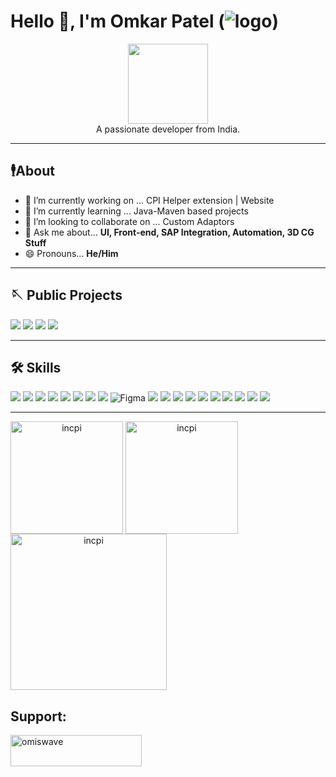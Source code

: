 # Hello 👋, I'm Omkar Patel (![logo](https://komarev.com/ghpvc/?username=incpi&label=Profile%20views&color=00bfff&style=flat))
<div   align="center">
<img width="128" class="br25" align="center" src="https://github.com/incpi.png"/> 
<div>A passionate developer from India.</div>
</div>

___

## 🕴️About
- 🔭 I’m currently working on ... CPI Helper extension | Website
- 🌱 I’m currently learning ... Java-Maven based projects
- 👯 I’m looking to collaborate on ... Custom Adaptors
- 💬 Ask me about... **UI, Front-end, SAP Integration, Automation, 3D CG Stuff**
- 😄 Pronouns... **He/Him**
___

## 🪡 Public Projects
[![](https://img.shields.io/badge/my_portfolio-000?style=for-the-badge&logo=ko-fi&logoColor=green)](https://i-gmtd1vr4b-incpis-projects.vercel.app) [![](https://img.shields.io/badge/my_portfolio-old-000?style=for-the-badge&logo=ko-fi&logoColor=white)](https://incpi.github.io/) [![](https://img.shields.io/badge/SAP_CPI_Custom_Adaptor-000?style=for-the-badge&logo=ko-fi&logoColor=blue)](https://github.com/incpi/Veeva_integration_adaptor) [![](https://img.shields.io/badge/Swift_Helper_browser_extension-000?style=for-the-badge&logo=ko-fi&logoColor=red)](https://github.com/incpi/Swift-Helper-browser-extension)
___

## 🛠 Skills 
![](https://www.vectorlogo.zone/logos/groovy-lang/groovy-lang-icon.svg) ![](https://www.vectorlogo.zone/logos/w3_html5/w3_html5-icon.svg) ![](https://www.vectorlogo.zone/logos/python/python-icon.svg) ![](https://www.vectorlogo.zone/logos/w3_css/w3_css-icon.svg) ![](https://www.vectorlogo.zone/logos/java/java-icon.svg) ![](https://www.vectorlogo.zone/logos/veeva/veeva-icon.sg) ![](https://www.vectorlogo.zone/logos/javascript/javascript-icon.svg) ![](https://www.vectorlogo.zone/logos/getpostman/getpostman-icon.svg)
![Figma](https://www.vectorlogo.zone/logos/figma/figma-icon.svg) ![](https://www.vectorlogo.zone/logos/sketchapp/sketchapp-icon.svg) ![](https://www.vectorlogo.zone/logos/ractjs/reactjs-icon.svg) ![](https://www.vectorlogo.zone/logos/getbootstrap/getbootstrap-icon.svg) ![](https://www.vectorlogo.zone/logos/nodejs/nodejs-icon.svg) ![](https://www.vectorlogo.zone/logos/sqlite/sqlite-icon.svg) ![](https//www.vectorlogo.zone/logos/mysql/mysql-icon.svg) ![](https://www.vectorlogo.zone/logos/mongodb/mongodb-icon.svg) ![](https://www.vectorlogo.zone/logos/npmjs/npmjs-icon.svg) ![](https://www.vectorlogo.zone/logos/adobe_illustrator/adobe_illustrator-icon.svg) ![](https://download.blender.org/branding/community/blender_community_badge_black.svg)

___

<span  align="center">
<img align="center" src="https://github-readme-stats.vercel.app/api?username=incpi&show_icons=true&theme=transparent&hide_border=true&locale=en" alt="incpi" height="180em"/>
<img align="center" src="https://github-readme-streak-stats.herokuapp.com/?user=incpi&theme=transparent&hide_border=true" alt="incpi" height="180em"/>
<img align="center" src="https://github-readme-stats.vercel.app/api/top-langs?username=incpi&show_icons=true&theme=transparent&hide_border=true" alt="incpi" height="250em"/>
</span>

## Support:
<a href="https://ko-fi.com/omiswave"><img align="left" src="https://cdn.ko-fi.com/cdn/kofi3.png?v=3" height="50" width="210" alt="omiswave"/></a>

